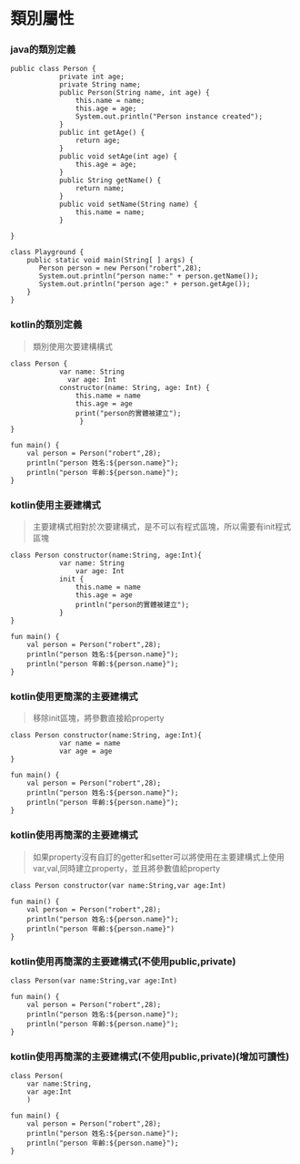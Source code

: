 # 類別屬性
### java的類別定義

	public class Person {
	            private int age;
	            private String name;
	            public Person(String name, int age) {
	                this.name = name;
	                this.age = age;
	                System.out.println("Person instance created");
	            }
	            public int getAge() {
	                return age;
	            }
	            public void setAge(int age) {
	                this.age = age;
	            }
	            public String getName() {
	                return name;
	            }
	            public void setName(String name) {
	                this.name = name;
	            } 
	    
	}
	
	class Playground {
	    public static void main(String[ ] args) {
	       Person person = new Person("robert",28);
	       System.out.println("person name:" + person.getName());
	       System.out.println("person age:" + person.getAge());
	    }
	}
	
### kotlin的類別定義
> 類別使用次要建構構式

	class Person {
	            var name: String
				  var age: Int			    
	            constructor(name: String, age: Int) {
	                this.name = name
	                this.age = age
	                print("person的實體被建立");
				     } 
	}
	
	fun main() {
	    val person = Person("robert",28);
	    println("person 姓名:${person.name}");
	    println("person 年齡:${person.name}");
	}
	
### kotlin使用主要建構式
>主要建構式相對於次要建構式，是不可以有程式區塊，所以需要有init程式區塊

	class Person constructor(name:String, age:Int){
	            var name: String
				    var age: Int
	            init {
	                this.name = name
	                this.age = age
	                println("person的實體被建立");
				} 
	}
	
	fun main() {
	    val person = Person("robert",28);
	    println("person 姓名:${person.name}");
	    println("person 年齡:${person.name}");
	}

### kotlin使用更簡潔的主要建構式
>移除init區塊，將參數直接給property

	class Person constructor(name:String, age:Int){
	            var name = name
				var age = age
	}
	
	fun main() {
	    val person = Person("robert",28);
	    println("person 姓名:${person.name}");
	    println("person 年齡:${person.name}");
	}

### kotlin使用再簡潔的主要建構式
> 如果property沒有自訂的getter和setter可以將使用在主要建構式上使用var,val,同時建立property，並且將參數值給property

	class Person constructor(var name:String,var age:Int)
	
	fun main() {
	    val person = Person("robert",28);
	    println("person 姓名:${person.name}");
	    println("person 年齡:${person.name}")
	}

### kotlin使用再簡潔的主要建構式(不使用public,private)
	class Person(var name:String,var age:Int)
	
	fun main() {
	    val person = Person("robert",28);
	    println("person 姓名:${person.name}");
	    println("person 年齡:${person.name}");
	}

### kotlin使用再簡潔的主要建構式(不使用public,private)(增加可讀性)
	class Person(
	    var name:String,
	    var age:Int
	    )
	
	fun main() {
	    val person = Person("robert",28);
	    println("person 姓名:${person.name}");
	    println("person 年齡:${person.name}");
	}